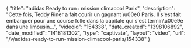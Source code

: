 {
    "title": "adidas Ready to run : mission climacool Paris",
    "description": "Cette fois, Teddy Riner a fait courir un gagnant \u00e0 Paris. Il s'est fait embarquer pour une course folle dans la capitale qui s'est termin\u00e9e dans une limousin...",
    "videoid": "154338",
    "date_created": "1398106892",
    "date_modified": "1418181302",
    "type": "captivate",
    "layout": "video",
    "url": "\/v\/adidas-ready-to-run-mission-climacool-paris\/154338"
}